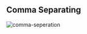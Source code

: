 ## Comma Separating
![comma-seperation](https://github.com/saidali-ibn-zafar/JavaScript-The-Recent-Parts/assets/120341849/662d5443-ae1d-49d7-8ec6-3c474895136f)
